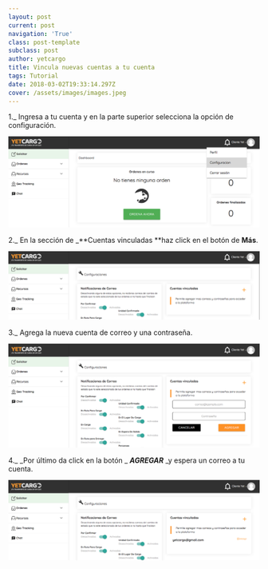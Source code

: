 ```yaml
---
layout: post
current: post
navigation: 'True'
class: post-template
subclass: post
author: yetcargo
title: Vincula nuevas cuentas a tu cuenta
tags: Tutorial
date: 2018-03-02T19:33:14.297Z
cover: /assets/images/images.jpeg
---
```

1._ Ingresa a tu cuenta y en la parte superior selecciona la opción de configuración.

![](/assets/images/1.png)

2._ En la sección de _**Cuentas vinculadas **haz click en el botón de **Más**.

![](/assets/images/2.png)

3._ Agrega la nueva cuenta de correo y una contraseña.

![](/assets/images/3.png)

4._ _Por último da click en la botón _ _**AGREGAR**_ _y espera un correo a tu cuenta.

![](/assets/images/4.png)
